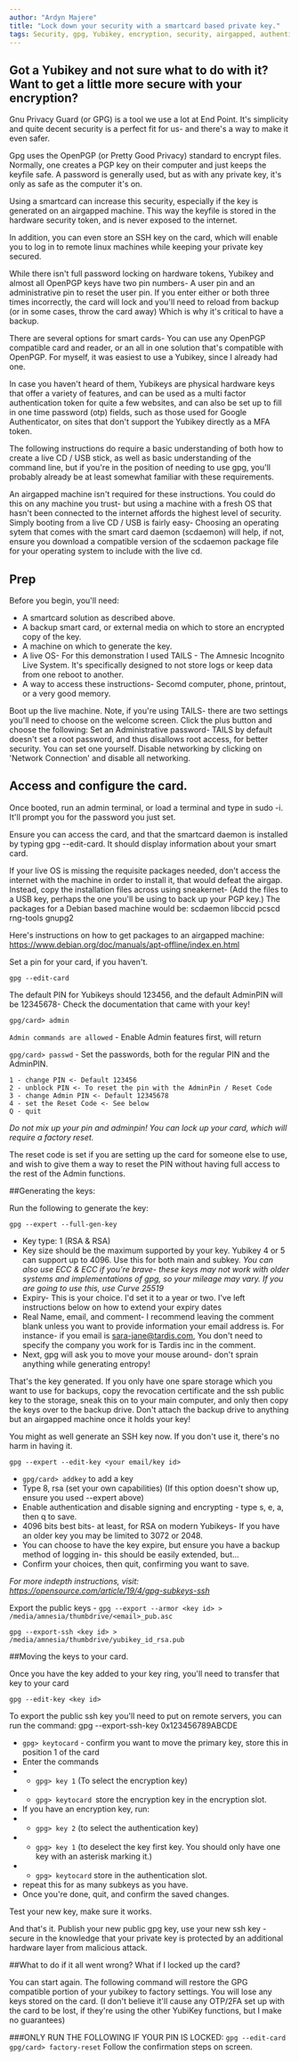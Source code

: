 ```yaml
---
author: "Ardyn Majere"
title: "Lock down your security with a smartcard based private key."
tags: Security, gpg, Yubikey, encryption, security, airgapped, authentication, ssh
---
```


## Got a Yubikey and not sure what to do with it? Want to get a little more secure with your encryption?

Gnu Privacy Guard (or GPG) is a tool we use a lot at End Point. It's simplicity and quite decent security is a perfect fit for us- and there's a way to make it even safer.

Gpg uses the OpenPGP (or Pretty Good Privacy) standard to encrypt files. Normally, one creates a PGP key on their computer and just keeps the keyfile safe. A password is generally used, but as with any private key, it's only as safe as the computer it's on.

Using a smartcard can increase this security, especially if the key is generated on an airgapped machine. This way the keyfile is stored in the hardware security token, and is never exposed to the internet.

In addition, you can even store an SSH key on the card, which will enable you to log in to remote linux machines while keeping your private key secured.

While there isn't full password locking on hardware tokens, Yubikey and almost all OpenPGP keys have two pin numbers- A user pin and an administrative pin to reset the user pin. If you enter either or both three times incorrectly, the card will lock and you'll need to reload from backup (or in some cases, throw the card away) Which is why it's critical to have a backup.

There are several options for smart cards- You can use any OpenPGP compatible card and reader, or an all in one solution that's compatible with OpenPGP. For myself, it was easiest to use a Yubikey, since I already had one.

In case you haven't heard of them, Yubikeys are physical hardware keys that offer a variety of features, and can be used as a multi factor authentication token for quite a few websites, and can also be set up to fill in one time password (otp) fields, such as those used for Google Authenticator, on sites that don't support the Yubikey directly as a MFA token.

The following instructions do require a basic understanding of both how to create a live CD / USB stick, as well as basic understanding of the command line, but if you're in the position of needing to use gpg, you'll probably already be at least somewhat familiar with these requirements.

An airgapped machine isn't required for these instructions. You could do this on any machine you trust- but using a machine with a fresh OS that hasn't been connected to the internet affords the highest level of security. Simply booting from a live CD / USB is fairly easy- Choosing an operating sytem that comes with the smart card daemon (scdaemon) will help, if not, ensure you download a compatible version of the scdaemon package file for your operating system to include with the live cd.

## Prep

Before you begin, you'll need:

* A smartcard solution as described above.
* A backup smart card, or external media on which to store an encrypted copy of the key.
* A machine on which to generate the key. 
* A live OS- For this demonstration I used TAILS - The Amnesic Incognito Live System. It's specifically designed to not store logs or keep data from one reboot to another.
* A way to access these instructions- Secomd computer, phone, printout, or a very good memory.

Boot up the live machine. Note, if you're using TAILS- there are two settings you'll need to choose on the welcome screen. Click the plus button and choose the following:
Set an Administrative password- TAILS by default doesn't set a root password, and thus disallows root access, for better security. You can set one yourself.
Disable networking by clicking on 'Network Connection' and disable all networking.

## Access and configure the card.

Once booted, run an admin terminal, or load a terminal and type in sudo -i. It'll prompt you for the password you just set.

Ensure you can access the card, and that the smartcard daemon is installed by typing gpg --edit-card. It should display information about your smart card. 

If your live OS is missing the requisite packages needed, don't access the internet with the machine in order to install it, that would defeat the airgap. Instead, copy the installation files across using sneakernet- (Add the files to a USB key, perhaps the one you'll be using to back up your PGP key.) The packages for a Debian based machine would be: scdaemon libccid pcscd rng-tools gnupg2 

Here's instructions on how to get packages to an airgapped machine: https://www.debian.org/doc/manuals/apt-offline/index.en.html

Set a pin for your card, if you haven't. 

`gpg --edit-card`

The default PIN for Yubikeys should 123456, and the default AdminPIN will be 12345678- Check the documentation that came with your key!

`gpg/card> admin`

`Admin commands are allowed` - Enable Admin features first, will return 

`gpg/card> passwd` - Set the passwords, both for the regular PIN and the AdminPIN. 

```
1 - change PIN <- Default 123456
2 - unblock PIN <- To reset the pin with the AdminPin / Reset Code
3 - change Admin PIN <- Default 12345678
4 - set the Reset Code <- See below
Q - quit
```

*Do not mix up your pin and adminpin! You can lock up your card, which will require a factory reset.* 

The reset code is set if you are setting up the card for someone else to use, and wish to give them a way to reset the PIN without having full access to the rest of the Admin functions. 

##Generating the keys:


Run the following to generate the key:

`gpg --expert --full-gen-key`

* Key type: 1 (RSA & RSA) 
* Key size should be the maximum supported by your key. Yubikey 4 or 5 can support up to 4096. Use this for both main and subkey.
*You can also use ECC & ECC if you're brave- these keys may not work with older systems and implementations of gpg, so your mileage may vary. If you are going to use this, use Curve 25519*
* Expiry- This is your choice. I'd set it to a year or two. I've left instructions below on how to extend your expiry dates
* Real Name, email, and comment- I recommend leaving the comment blank unless you want to provide information your email address is.  For instance- if you email is sara-jane@tardis.com, You don't need to specify the company you work for is Tardis inc in the comment.
* Next, gpg will ask you to move your mouse around- don't sprain anything while generating entropy!

That's the key generated. If you only have one spare storage which you want to use for backups, copy the revocation certificate and the ssh public key to the storage, sneak this on to your main computer, and only then copy the keys over to the backup drive. Don't attach the backup drive to anything but an airgapped machine once it holds your key!

You might as well generate an SSH key now. If you don't use it, there's no harm in having it.

`gpg --expert --edit-key <your email/key id>`

* `gpg/card> addkey` to add a key
* Type 8, rsa (set your own capabilities) (If this option doesn't show up, ensure you used --expert above)
* Enable authentication and disable signing and encrypting - type s, e, a, then q to save.
* 4096 bits best bits- at least, for RSA on modern Yubikeys- If you have an older key you may be limited to 3072 or 2048. 
* You can choose to have the key expire, but ensure you have a backup method of logging in- this should be easily extended, but…
* Confirm your choices, then quit, confirming you want to save.

*For more indepth instructions, visit: https://opensource.com/article/19/4/gpg-subkeys-ssh*

Export the public keys - 
`gpg --export --armor <key id> > /media/amnesia/thumbdrive/<email>_pub.asc`

`gpg --export-ssh <key id> > /media/amnesia/thumbdrive/yubikey_id_rsa.pub`

##Moving the keys to your card.

Once you have the key added to your key ring, you'll need to transfer that key to your card

`gpg --edit-key <key id>`


To export the public ssh key you'll need to put on remote servers, you can run the command:  gpg --export-ssh-key 0x123456789ABCDE
* `gpg> keytocard` - confirm you want to move the primary key, store this in position 1 of the card
* Enter the commands 
* * `gpg> key 1` (To select the encryption key)
* * `gpg> keytocard `store the encryption key in the encryption slot.
* If you have an encryption key, run:
* * `gpg> key 2` (to select the authentication key)
* * `gpg> key 1` (to deselect the key first key. You should only have one key with an asterisk marking it.)
* * `gpg> keytocard` store in the authentication slot.
* repeat this for as many subkeys as you have. 
* Once you're done, quit, and confirm the saved changes.


Test your new key, make sure it works.

And that's it. Publish your new public gpg key, use your new ssh key - secure in the knowledge that your private key is protected by an additional hardware layer from malicious attack.

##What to do if it all went wrong? What if I locked up the card?

You can start again. The following command will restore the GPG compatible portion of your yubikey to factory settings. You will lose any keys stored on the card. (I don't believe it'll cause any OTP/2FA set up with the card to be lost, if they're using the other YubiKey functions, but I make no guarantees)

###ONLY RUN THE FOLLOWING IF YOUR PIN IS LOCKED: 
`gpg --edit-card`  
`gpg/card> factory-reset`
Follow the confirmation steps on screen.
